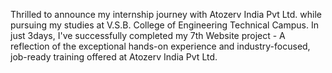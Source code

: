 Thrilled to announce my internship journey with Atozerv India Pvt Ltd. while pursuing my studies at V.S.B. College of Engineering Technical Campus. In just 3days, I've successfully completed my 7th Website project - A reflection of the exceptional hands-on experience and industry-focused, job-ready training offered at Atozerv India Pvt Ltd. 
